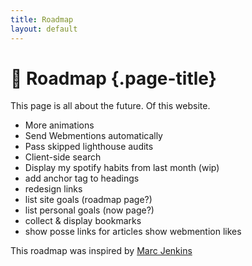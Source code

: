 ```yaml
---
title: Roadmap
layout: default
---
```


# 🚦 Roadmap {.page-title}
This page is all about the future. Of this website.
- More animations
- Send Webmentions automatically
- Pass skipped lighthouse audits
- Client-side search
- Display my spotify habits from last month (wip)
- add anchor tag to headings
- redesign links
- list site goals (roadmap page?)
- list personal goals (now page?)
- collect & display bookmarks
- show posse links for articles
  show webmention likes

This roadmap was inspired by [Marc Jenkins](https://marcjenkins.co.uk/roadmap/)
